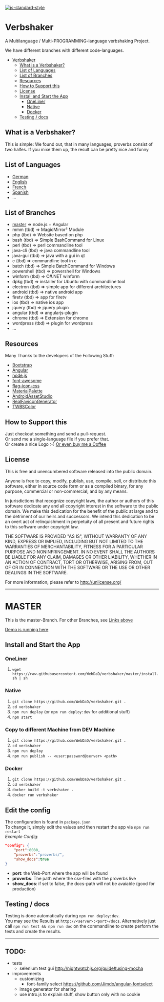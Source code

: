[![js-standard-style](https://img.shields.io/badge/code%20style-standard-brightgreen.svg)](http://standardjs.com/)
# Verbshaker
A Multilanguage / Multi-PROGRAMMING-language verbshaking Project.

We have different branches with different code-languages.

- [Verbshaker](#verbshaker)
	- [What is a Verbshaker?](#what-is-a-verbshaker)
	- [List of Languages](#list-of-languages)
	- [List of Branches](#list-of-branches)
	- [Resources](#resources)
	- [How to Support this](#how-to-support-this)
	- [License](#license)
	- [Install and Start the App](#install-and-start-the-app)
		- [OneLiner](#oneliner)
		- [Native](#native)
		- [Docker](#docker)
	- [Testing / docs](#testing-docs)


## What is a Verbshaker?
This is simple:
We found out, that in many languages, proverbs consist of two halfes. If you mixe them up, the result can be pretty nice and funny

## List of Languages
* [German](https://raw.githubusercontent.com/WebDaD/verbshaker/master/proverbs/de.csv)
* [English](https://raw.githubusercontent.com/WebDaD/verbshaker/master/proverbs/en.csv)
* [French](https://raw.githubusercontent.com/WebDaD/verbshaker/master/proverbs/fr.csv)
* [Spanish](https://raw.githubusercontent.com/WebDaD/verbshaker/master/proverbs/es.csv)
* ...

## List of Branches
* [master](https://github.com/WebDaD/verbshaker) => node.js + Angular
* mmm (tbd) => MagicMirror² Module
* php (tbd) => Website based on php
* bash (tbd) => Simple BashCommand for Linux
* perl (tbd) => perl commandline tool
* java-cli (tbd) => java commandline tool
* java-gui (tbd) => java with a gui in qt
* c (tbd) => commandline tool in c
* batch (tbd) => Simple BatchCommand for Windows
* powershell (tbd) => powershell for Windows
* winform (tbd) => C#.NET winform
* dpkg (tbd) => installer for Ubuntu with commandline tool
* electron (tbd) => simple app for different architectures
* android (tbd) => native android app
* firetv (tbd) => app for firetv
* ios (tbd) => native ios app
* jquery (tbd) => jquery plugin
* angular (tbd) => angularjs-plugin
* chrome (tbd) => Extension for chrome
* wordpress (tbd) => plugin for wordpress
* ...

## Resources
Many Thanks to the developers of the Following Stuff:
* [Bootstrap](http://getbootstrap.com/)
* [Angular](https://angularjs.org/)
* [node.js](https://nodejs.org/en/)
* [font-awesome](http://fontawesome.io/)
* [flag-icon-css](http://flag-icon-css.lip.is/)
* [MaterialPalette](https://www.materialpalette.com/green/amber)
* [AndroidAssetStudio](https://romannurik.github.io/AndroidAssetStudio/icons-launcher.html)
* [RealFaviconGenerator](http://realfavicongenerator.net/)
* [TWBSColor](http://work.smarchal.com/twbscolor/)

## How to Support this
Just checkout something and send a pull-request.  
Or send me a single-language file if you prefer that.  
Or create a nice Logo :-)
[Or even buy me a Coffee](https://www.paypal.me/DSigmund/2)

## License
This is free and unencumbered software released into the public domain.

Anyone is free to copy, modify, publish, use, compile, sell, or
distribute this software, either in source code form or as a compiled
binary, for any purpose, commercial or non-commercial, and by any
means.

In jurisdictions that recognize copyright laws, the author or authors
of this software dedicate any and all copyright interest in the
software to the public domain. We make this dedication for the benefit
of the public at large and to the detriment of our heirs and
successors. We intend this dedication to be an overt act of
relinquishment in perpetuity of all present and future rights to this
software under copyright law.

THE SOFTWARE IS PROVIDED "AS IS", WITHOUT WARRANTY OF ANY KIND,
EXPRESS OR IMPLIED, INCLUDING BUT NOT LIMITED TO THE WARRANTIES OF
MERCHANTABILITY, FITNESS FOR A PARTICULAR PURPOSE AND NONINFRINGEMENT.
IN NO EVENT SHALL THE AUTHORS BE LIABLE FOR ANY CLAIM, DAMAGES OR
OTHER LIABILITY, WHETHER IN AN ACTION OF CONTRACT, TORT OR OTHERWISE,
ARISING FROM, OUT OF OR IN CONNECTION WITH THE SOFTWARE OR THE USE OR
OTHER DEALINGS IN THE SOFTWARE.

For more information, please refer to <http://unlicense.org/>

---
# MASTER
This is the master-Branch.
For other Branches, see [Links above](#list-of-branches)

[Demo is running here](http://)

## Install and Start the App

### OneLiner
1. `wget https://raw.githubusercontent.com/WebDaD/verbshaker/master/install.sh | sh`

### Native
1. `git clone https://github.com/WebDaD/verbshaker.git .`
2. `cd verbshaker`
3. `npm run deploy` (or `npm run deploy:dev` for additional stuff)
4. `npm start`

### Copy to different Machine from DEV Machine
1. `git clone https://github.com/WebDaD/verbshaker.git .`
2. `cd verbshaker`
3. `npm run deploy`
4. `npm run publish -- <user:password@server> <path>`

### Docker
1. `git clone https://github.com/WebDaD/verbshaker.git .`
2. `cd verbshaker`
3. `docker build -t verbshaker .`
4. `docker run verbshaker`


## Edit the config
The configuration is found in `package.json`  
To change it, simply edit the values and then restart the app via `npm run restart`  
_Example Config_:
```json
"config": {
	"port":8080,
	"proverbs":"proverbs/",
	"show_docs":true
}
```
* **port**: the Web-Port where the app will be found
* **proverbs**: The path where the csv-files with the proverbs live
* **show_docs**: if set to false, the docs-path will not be avaiable (good for production)

## Testing / docs
Testing is done automatically during `npm run deploy:dev`.  
You may see the Results at `http://<server>:<port>/docs`.
Alternatively just call `npm run test && npm run doc` on the commandline to create perform the tests and create the results.

---
## TODO:
* tests
	* selenium test gui http://nightwatchjs.org/guide#using-mocha
* improvements
	* customizing
		* font-family select https://github.com/Jimdo/angular-fontselect
	* image generator for sharing
	* use intro.js to explain stuff, show button only with no cookie
